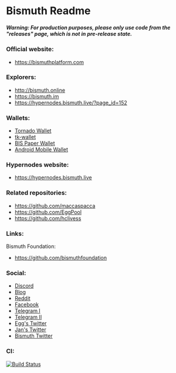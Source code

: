 Bismuth Readme
=======
##### Warning: For production purposes, please only use code from the "releases" page, which is not in pre-release state.

### Official website:
* https://bismuthplatform.com

### Explorers:
* http://bismuth.online
* https://bismuth.im
* https://hypernodes.bismuth.live/?page_id=152

### Wallets:
* [Tornado Wallet](https://github.com/bismuthfoundation/TornadoWallet)
* [tk-wallet](https://github.com/bismuthfoundation/tk-wallet)
* [BIS Paper Wallet](https://github.com/AngainorDev/BIS-Paper)
* [Android Mobile Wallet](https://github.com/redDwarf03/my_bismuth_wallet)

### Hypernodes website:
* https://hypernodes.bismuth.live

### Related repositories: 
* https://github.com/maccaspacca
* https://github.com/EggPool
* https://github.com/hclivess

### Links:

Bismuth Foundation: 
* https://github.com/bismuthfoundation

### Social:
* [Discord](https://discord.gg/dKVZd4z)
* [Blog](https://hypernodes.bismuth.live/?page_id=20)
* [Reddit](https://www.reddit.com/r/cryptobismuth)
* [Facebook](https://web.facebook.com/cryptobismuth)
* [Telegram I](https://t.me/cryptobismuth)
* [Telegram II](https://t.me/bismuthplatform)
* [Egg's Twitter](https://twitter.com/EggPoolNet)
* [Jan's Twitter](https://twitter.com/bismuthdev)
* [Bismuth Twitter](https://twitter.com/BismuthPlatform)


### CI:
[![Build Status](https://travis-ci.org/bismuthfoundation/Bismuth.svg?branch=master)](https://travis-ci.org/bismuthfoundation/Bismuth)
